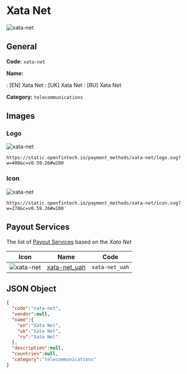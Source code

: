 
# Xata Net 
![xata-net](https://static.openfintech.io/payment_methods/xata-net/logo.svg?w=400&c=v0.59.26#w200)  

## General 
**Code:** `xata-net` 
 
**Name:** 
 
:	[EN] Xata Net 
:	[UK] Xata Net 
:	[RU] Xata Net 
 
**Category:** `telecommunications` 
 

## Images 

### Logo 
![xata-net](https://static.openfintech.io/payment_methods/xata-net/logo.svg?w=400&c=v0.59.26#w200)  

```
https://static.openfintech.io/payment_methods/xata-net/logo.svg?w=400&c=v0.59.26#w200
```  

### Icon 
![xata-net](https://static.openfintech.io/payment_methods/xata-net/icon.svg?w=278&c=v0.59.26#w100)  

```
https://static.openfintech.io/payment_methods/xata-net/icon.svg?w=278&c=v0.59.26#w100
```  

## Payout Services 
 
The list of [Payout Services](/payout-services/) based on the _Xata Net_ 

|Icon|Name|Code| 
|:---:|:---:|:---:| 
|![xata-net](https://static.openfintech.io/payout_methods/xata-net/icon.png?w=278&c=v0.59.26#w40) |[xata-net_uah](/payout-services/xata-net_uah/)|`xata-net_uah`| 
 

## JSON Object 

```json
{
  "code":"xata-net",
  "vendor":null,
  "name":{
    "en":"Xata Net",
    "uk":"Xata Net",
    "ru":"Xata Net"
  },
  "description":null,
  "countries":null,
  "category":"telecommunications"
}
```  
